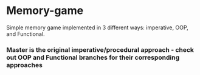 # Memory-game
Simple memory game implemented in 3 different ways: imperative, OOP, and Functional.

### Master is the original imperative/procedural approach - check out OOP and Functional branches for their corresponding approaches
